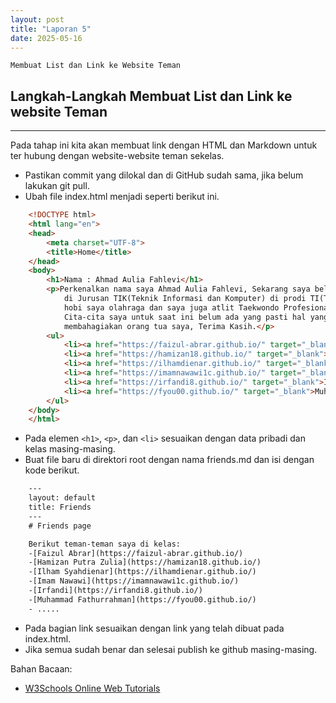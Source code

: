 ```yaml
---
layout: post
title: "Laporan 5"
date: 2025-05-16
---
```


    Membuat List dan Link ke Website Teman

## Langkah-Langkah Membuat List dan Link ke website Teman

---


Pada tahap ini kita akan membuat link dengan HTML dan Markdown untuk ter
hubung dengan website-website teman sekelas.

- Pastikan commit yang dilokal dan di GitHub sudah sama, jika belum lakukan
git pull.
- Ubah file index.html menjadi seperti berikut ini.

```html
    <!DOCTYPE html>
    <html lang="en">
    <head>
        <meta charset="UTF-8">
        <title>Home</title>
    </head>
    <body>
        <h1>Nama : Ahmad Aulia Fahlevi</h1>
        <p>Perkenalkan nama saya Ahmad Aulia Fahlevi, Sekarang saya belajar di Politeknik Negeri Lhokseumawe 
            di Jurusan TIK(Teknik Informasi dan Komputer) di prodi TI(Teknik Informatika) di kelas TI-1C,
            hobi saya olahraga dan saya juga atlit Taekwondo Profesional dan juga saya suka sepedaan,
            Cita-cita saya untuk saat ini belum ada yang pasti hal yang pertama saya ingin lakukan adalah
            membahagiakan orang tua saya, Terima Kasih.</p>
        <ul>
            <li><a href="https://faizul-abrar.github.io/" target="_blank">Faizul Abrar</a></li>
            <li><a href="https://hamizan18.github.io/" target="_blank">Hamizan Putra Zulia</a></li>
            <li><a href="https://ilhamdienar.github.io/" target="_blank">Ilham Syahdienar</a></li>
            <li><a href="https://imamnawawi1c.github.io/" target="_blank">Imam Nawawi</a></li>
            <li><a href="https://irfandi8.github.io/" target="_blank">Irfandi</a></li>
            <li><a href="https://fyou00.github.io/" target="_blank">Muhammad Fathurrahman</a></li>
        </ul>
    </body>
    </html>
```

- Pada elemen ```<h1>```, ```<p>```, dan ```<li>``` sesuaikan dengan data pribadi dan kelas 
masing-masing.
- Buat file baru di direktori root dengan nama friends.md dan isi dengan kode
berikut.

```html
    ---
    layout: default
    title: Friends
    ---
    # Friends page

    Berikut teman-teman saya di kelas:
    -[Faizul Abrar](https://faizul-abrar.github.io/)
    -[Hamizan Putra Zulia](https://hamizan18.github.io/)
    -[Ilham Syahdienar](https://ilhamdienar.github.io/)
    -[Imam Nawawi](https://imamnawawi1c.github.io/)
    -[Irfandi](https://irfandi8.github.io/)
    -[Muhammad Fathurrahman](https://fyou00.github.io/)
    - .....
```

- Pada bagian link sesuaikan dengan link yang telah dibuat pada index.html.
- Jika semua sudah benar dan selesai publish ke github masing-masing.

Bahan Bacaan:
- [W3Schools Online Web Tutorials](https://www.w3schools.com/html/)